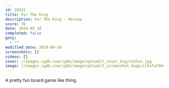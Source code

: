 ```yaml
---
id: 20331
title: For The King
description: For The King - Review
score: 70
date: 2020-05-10
completed: false
goty:
  - ""
modified_date: 2024-08-16
screenshots: []
videos: []
cover: //images.igdb.com/igdb/image/upload/t_cover_big/co1hxc.jpg
image: //images.igdb.com/igdb/image/upload/t_screenshot_huge/it5xfqf96oqf3eet7ob9.jpg
---
```

A pretty fun board game like thing.